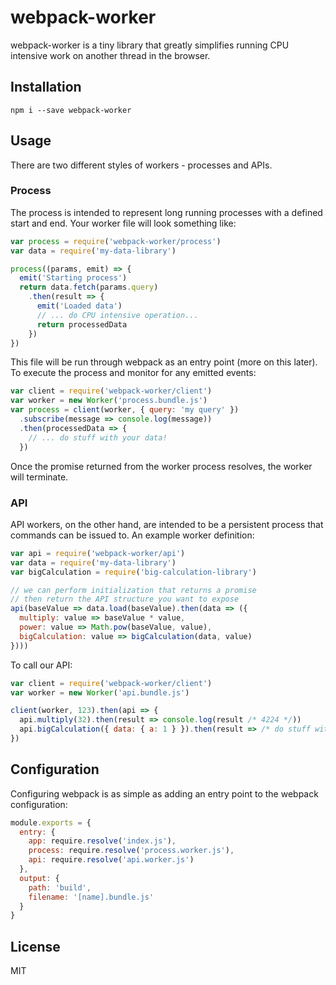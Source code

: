 # webpack-worker

webpack-worker is a tiny library that greatly simplifies running CPU intensive 
work on another thread in the browser.

## Installation

    npm i --save webpack-worker

## Usage

There are two different styles of workers - processes and APIs.

### Process

The process is intended to represent long running processes with a defined 
start and end. Your worker file will look something like:

```Javascript
var process = require('webpack-worker/process')
var data = require('my-data-library')

process((params, emit) => {
  emit('Starting process')
  return data.fetch(params.query)
    .then(result => {
      emit('Loaded data')
      // ... do CPU intensive operation...
      return processedData
    })
})

```

This file will be run through webpack as an entry point (more on this later).
To execute the process and monitor for any emitted events:

```Javascript
var client = require('webpack-worker/client')
var worker = new Worker('process.bundle.js')
var process = client(worker, { query: 'my query' })
  .subscribe(message => console.log(message))
  .then(processedData => {
    // ... do stuff with your data!
  })
```

Once the promise returned from the worker process resolves, the worker will terminate.

### API

API workers, on the other hand, are intended to be a persistent process that
commands can be issued to. An example worker definition:

```Javascript
var api = require('webpack-worker/api')
var data = require('my-data-library')
var bigCalculation = require('big-calculation-library')

// we can perform initialization that returns a promise
// then return the API structure you want to expose
api(baseValue => data.load(baseValue).then(data => ({
  multiply: value => baseValue * value,
  power: value => Math.pow(baseValue, value),
  bigCalculation: value => bigCalculation(data, value)
})))
```

To call our API:

```Javascript
var client = require('webpack-worker/client')
var worker = new Worker('api.bundle.js')

client(worker, 123).then(api => {
  api.multiply(32).then(result => console.log(result /* 4224 */))
  api.bigCalculation({ data: { a: 1 } }).then(result => /* do stuff with result */)
})
```

## Configuration

Configuring webpack is as simple as adding an entry point to the webpack configuration:

```Javascript
module.exports = {
  entry: {
    app: require.resolve('index.js'),
    process: require.resolve('process.worker.js'),
    api: require.resolve('api.worker.js')
  },
  output: {
    path: 'build',
    filename: '[name].bundle.js'
  }
}
```

## License

MIT